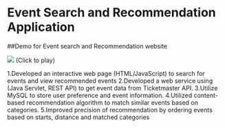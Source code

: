 # Event Search and Recommendation Application   

##Demo for Event search and Recommendation website 


 [![](https://drive.google.com/thumbnail?id=1r8yKUqS7-2YHKZPK-YHIjQ2x_zcgFoGe)](https://drive.google.com/file/d/1r8yKUqS7-2YHKZPK-YHIjQ2x_zcgFoGe/view?usp=sharing) (Click to play)
 
 
1.Developed an interactive web page (HTML/JavaScript) to search for events and view recommended events
2.Developed a web service using (Java Servlet, REST API) to get event data from Ticketmaster API.
3.Utilize MySQL to store user preference and event information.
4.Utilized content-based recommendation algorithm to match similar events based on categories.
5.Improved precision of recommendation by ordering events based on starts, distance and matched categories

